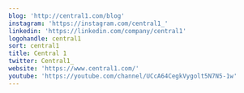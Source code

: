 ```yaml
---
blog: 'http://central1.com/blog'
instagram: 'https://instagram.com/central1_'
linkedin: 'https://linkedin.com/company/central1'
logohandle: central1
sort: central1
title: Central 1
twitter: Central1_
website: 'https://www.central1.com/'
youtube: 'https://youtube.com/channel/UCcA64CegkVygolt5N7N5-1w'
---
```

